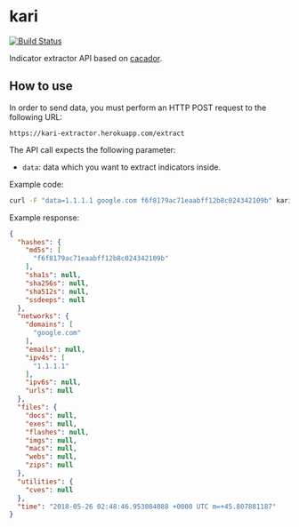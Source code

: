 # kari

[![Build Status](https://travis-ci.org/ninoseki/kari.svg?branch=master)](https://travis-ci.org/ninoseki/kari)

Indicator extractor API based on [cacador](https://github.com/sroberts/cacador).

## How to use

In order to send data, you must perform an HTTP POST request to the following URL:

`https://kari-extractor.herokuapp.com/extract`

The API call expects the following parameter:

- `data`: data which you want to extract indicators inside.

Example code:

```sh
curl -F "data=1.1.1.1 google.com f6f8179ac71eaabff12b8c024342109b" kari-extractor.herokuapp.com/extract
```

Example response:

```json
{
  "hashes": {
    "md5s": [
      "f6f8179ac71eaabff12b8c024342109b"
    ],
    "sha1s": null,
    "sha256s": null,
    "sha512s": null,
    "ssdeeps": null
  },
  "networks": {
    "domains": [
      "google.com"
    ],
    "emails": null,
    "ipv4s": [
      "1.1.1.1"
    ],
    "ipv6s": null,
    "urls": null
  },
  "files": {
    "docs": null,
    "exes": null,
    "flashes": null,
    "imgs": null,
    "macs": null,
    "webs": null,
    "zips": null
  },
  "utilities": {
    "cves": null
  },
  "time": "2018-05-26 02:48:46.953084088 +0000 UTC m=+45.807881187"
}
```
